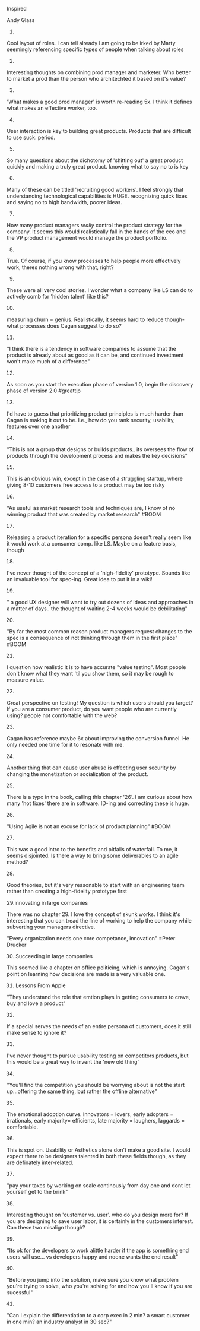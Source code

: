 Inspired

Andy Glass


1.

Cool layout of roles.  I can tell already I am going to be irked by Marty seemingly referencing specific types of people when talking about roles

2.  

Interesting thoughts on combining prod manager and marketer. Who better to market a prod than the person who architechted it based on it's value?

3.

'What makes a good prod manager' is worth re-reading 5x.  I think it defines what makes an effective worker, too.

4.

User interaction is key to building great products.  Products that are difficult to use suck.  period.

5.

So many questions about the dichotomy of 'shitting out' a great product quickly and making a truly great product.  knowing what to say no to is key

6.

Many of these can be titled 'recruiting good workers'. I feel strongly that understanding technological capabilities is HUGE.  recognizing quick fixes and saying no to high bandwidth, poorer ideas. 

7.

How many product managers *really* control the product strategy for the company.  It seems this would realistically fall in the hands of the ceo and the VP product management would manage the product portfolio.

8.

True. Of course, if you know processes to help people more effectively work, theres nothing wrong with that, right?

9.

These were all very cool stories.  I wonder what a company like LS can do to actively comb for 'hidden talent' like this?

10.

measuring churn = genius.  Realistically, it seems hard to reduce though- what processes does Cagan suggest to do so?

11.

"I think there is a tendency in software companies to assume that the product is already about as good as it can be, and continued investment won't make much of a difference"

12.

As soon as you start the execution phase of version 1.0, begin the discovery phase of version 2.0 #greattip

13.

I'd have to guess that prioritizing product principles is much harder than Cagan is making it out to be. I.e., how do you rank security, usability, features over one another

14.

"This is not a group that designs or builds products.. its oversees the flow of products through the development process and makes the key decisions"

15.

This is an obvious win, except in the case of a struggling startup, where giving 8-10 customers free access to a product may be too risky

16.

"As useful as market research tools and techniques are, I know of no winning product that was created by market research" #BOOM

17.

Releasing a product iteration for a specific persona doesn't really seem like it would work at a consumer comp. like LS. Maybe on a feature basis, though

18.

I've never thought of the concept of a 'high-fidelity' prototype.  Sounds like an invaluable tool for spec-ing.  Great idea to put it in a wiki!

19.

" a good UX designer will want to try out dozens of ideas and approaches in a matter of days.. the thought of waiting 2-4 weeks would be debilitating"

20.

"By far the most common reason product managers request changes to the spec is a consequence of not thinking through them in the first place" #BOOM

21.

I question how realistic it is to have accurate "value testing".  Most people don't know what they want 'til you show them, so it may be rough to measure value.

22.

Great perspective on testing!  My question is which users should you target? If you are a consumer product, do you want people who are currently using?  people not comfortable with the web?

23.

Cagan has reference maybe 6x about improving the conversion funnel.  He only needed one time for it to resonate with me.

24.

Another thing that can cause user abuse is effecting user security by changing the monetization or socialization of the product.

25.

There is a typo in the book, calling this chapter '26'. I am curious about how many 'hot fixes' there are in software. ID-ing and correcting these is huge.

26.

"Using Agile is not an excuse for lack of product planning" #BOOM

27.

This was a good intro to the benefits and pitfalls of waterfall.   To me, it seems disjointed. Is there a way to bring some deliverables to an agile method?

28.

Good theories, but it's very reasonable to start with an engineering team rather than creating a high-fidelity prototype first

29.innovating  in large companies

There was no chapter 29. I love the concept of skunk works.  I think it's interesting that you can tread the line of working to help the company while subverting your managers directive.

"Every organization needs one core competance, innovation" =Peter Drucker

30. Succeeding in large companies

This seemed like a chapter on office politicing, which is annoying.  Cagan's point on learning how decisions are made is a very valuable one.

31. Lessons From Apple

"They understand the role that emtion plays in getting consumers to crave, buy and love a product"

32.

If a special serves the needs of an entire persona of customers, does it still make sense to ignore it?

33.

I've never thought to pursue usability testing on competitors products, but this would be a great way to invent the 'new old thing'

34.

"You'll find the competition you should be worrying about is not the start up...offering the same thing, but rather the offline alternative"

35.

The emotional adoption curve.  Innovators = lovers, early adopters = irrationals, early majority= efficients, late majority = laughers, laggards = comfortable.

36.

This is spot on. Usability or Asthetics alone don't make a good site.  I would expect there to be designers talented in both these fields though, as they are definately inter-related.

37.

"pay your taxes by working on scale continously from day one and dont let yourself get to the brink"

38.

Interesting thought on 'customer vs. user'.  who do you design more for?  If you are designing to save user labor, it is certainly in the customers interest.  Can these two misalign though?

39.

"Its ok for the developers to work alittle harder if the app is something end users will use... vs developers happy and noone wants the end result"

40.

"Before you jump into the solution, make sure you know what problem you're trying to solve, who you're solving for and how you'll know if you are sucessful"

41.

"Can I explain the differentiation to a corp exec in 2 min?  a smart customer in one min?  an industry analyst in 30 sec?"